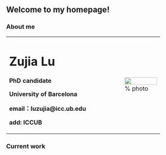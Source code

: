 ## Welcome to my homepage!

### About me

<table border="0">
  <tr>
    <td width="75%">
      <h1>Zujia Lu</h1>
      <p><b>PhD candidate</b></p>
      <p><b>University of Barcelona</b></p>
      <p><b>email：luzujia@icc.ub.edu</b></p>
      <p><b>add: ICCUB</b></p>
    </td>
    <td width="25%">
      <img src="/luzujia.jpg" width="100%">      % photo
    </td>
  </tr>
</table>


### Current work
